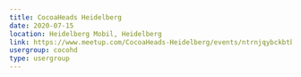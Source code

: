 ```yaml
---
title: CocoaHeads Heidelberg
date: 2020-07-15
location: Heidelberg Mobil, Heidelberg
link: https://www.meetup.com/CocoaHeads-Heidelberg/events/ntrnjqybckbtb/
usergroup: cocohd
type: usergroup
---
```

